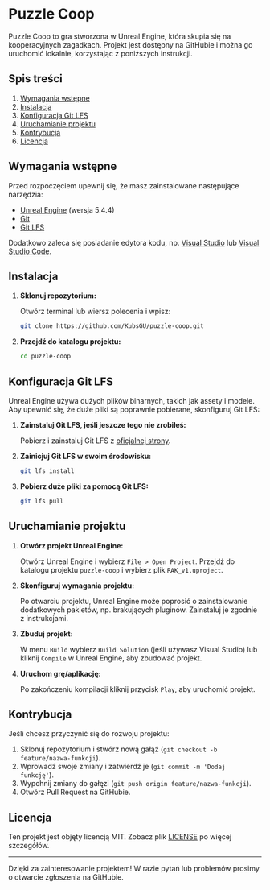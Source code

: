 # Puzzle Coop

Puzzle Coop to gra stworzona w Unreal Engine, która skupia się na kooperacyjnych zagadkach. Projekt jest dostępny na GitHubie i można go uruchomić lokalnie, korzystając z poniższych instrukcji.

## Spis treści

1. [Wymagania wstępne](#wymagania-wstępne)
2. [Instalacja](#instalacja)
3. [Konfiguracja Git LFS](#konfiguracja-git-lfs)
4. [Uruchamianie projektu](#uruchamianie-projektu)
5. [Kontrybucja](#kontrybucja)
6. [Licencja](#licencja)

## Wymagania wstępne

Przed rozpoczęciem upewnij się, że masz zainstalowane następujące narzędzia:

- [Unreal Engine](https://www.unrealengine.com/) (wersja 5.4.4)
- [Git](https://git-scm.com/)
- [Git LFS](https://git-lfs.github.com/)

Dodatkowo zaleca się posiadanie edytora kodu, np. [Visual Studio](https://visualstudio.microsoft.com/) lub [Visual Studio Code](https://code.visualstudio.com/).

## Instalacja

1. **Sklonuj repozytorium:**

   Otwórz terminal lub wiersz polecenia i wpisz:

   ```bash
   git clone https://github.com/KubsGU/puzzle-coop.git
   ```

2. **Przejdź do katalogu projektu:**

   ```bash
   cd puzzle-coop
   ```

## Konfiguracja Git LFS

Unreal Engine używa dużych plików binarnych, takich jak assety i modele. Aby upewnić się, że duże pliki są poprawnie pobierane, skonfiguruj Git LFS:

1. **Zainstaluj Git LFS, jeśli jeszcze tego nie zrobiłeś:**

   Pobierz i zainstaluj Git LFS z [oficjalnej strony](https://git-lfs.github.com/).

2. **Zainicjuj Git LFS w swoim środowisku:**

   ```bash
   git lfs install
   ```

3. **Pobierz duże pliki za pomocą Git LFS:**

   ```bash
   git lfs pull
   ```

## Uruchamianie projektu

1. **Otwórz projekt Unreal Engine:**

   Otwórz Unreal Engine i wybierz `File > Open Project`. Przejdź do katalogu projektu `puzzle-coop` i wybierz plik `RAK_v1.uproject`.

2. **Skonfiguruj wymagania projektu:**

   Po otwarciu projektu, Unreal Engine może poprosić o zainstalowanie dodatkowych pakietów, np. brakujących pluginów. Zainstaluj je zgodnie z instrukcjami.

3. **Zbuduj projekt:**

   W menu `Build` wybierz `Build Solution` (jeśli używasz Visual Studio) lub kliknij `Compile` w Unreal Engine, aby zbudować projekt.

4. **Uruchom grę/aplikację:**

   Po zakończeniu kompilacji kliknij przycisk `Play`, aby uruchomić projekt.

## Kontrybucja

Jeśli chcesz przyczynić się do rozwoju projektu:

1. Sklonuj repozytorium i stwórz nową gałąź (`git checkout -b feature/nazwa-funkcji`).
2. Wprowadź swoje zmiany i zatwierdź je (`git commit -m 'Dodaj funkcję'`).
3. Wypchnij zmiany do gałęzi (`git push origin feature/nazwa-funkcji`).
4. Otwórz Pull Request na GitHubie.

## Licencja

Ten projekt jest objęty licencją MIT. Zobacz plik [LICENSE](LICENSE) po więcej szczegółów.

---

Dzięki za zainteresowanie projektem! W razie pytań lub problemów prosimy o otwarcie zgłoszenia na GitHubie.
